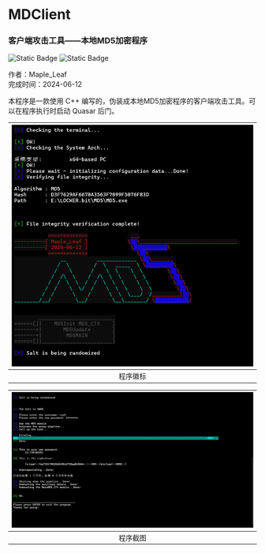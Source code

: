 # MDClient
### 客户端攻击工具——本地MD5加密程序

![Static Badge](https://img.shields.io/badge/build-yes-green)
![Static Badge](https://img.shields.io/badge/version-0.1.2-blue)

作者：Maple_Leaf<br>
完成时间：2024-06-12

本程序是一款使用 C++ 编写的，伪装成本地MD5加密程序的客户端攻击工具。可以在程序执行时启动 Quasar 后门。

| ![image](01.png) |
|:-:|
| 程序徽标 |

| ![image](02.png) |
|:-:|
| 程序截图 |
